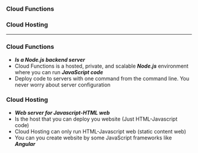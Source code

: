 ### Cloud Functions
### Cloud Hosting

-------------

### Cloud Functions
  - ***Is a Node.js backend server***
  - Cloud Functions is a hosted, private, and scalable ***Node.js*** environment where you can run ***JavaScript code***
  - Deploy code to servers with one command from the command line. You never worry about server configuration

### Cloud Hosting
  - ***Web server for Javascript-HTML web***
  - Is the host that you can deploy you website (Just HTML-Javascript code)
  - Cloud Hosting can only run HTML-Javascript web (static content web)
  - You can you create website by some JavaScript frameworks like ***Angular***
